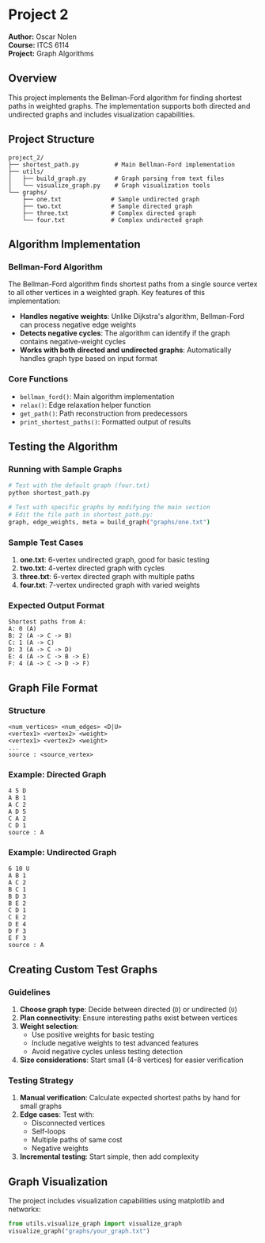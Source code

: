# Project 2

**Author:** Oscar Nolen  
**Course:** ITCS 6114  
**Project:** Graph Algorithms

## Overview

This project implements the Bellman-Ford algorithm for finding shortest paths in weighted graphs. The implementation supports both directed and undirected graphs and includes visualization capabilities.

## Project Structure

```
project_2/
├── shortest_path.py          # Main Bellman-Ford implementation
├── utils/
│   ├── build_graph.py        # Graph parsing from text files
│   └── visualize_graph.py    # Graph visualization tools
└── graphs/
    ├── one.txt              # Sample undirected graph
    ├── two.txt              # Sample directed graph
    ├── three.txt            # Complex directed graph
    └── four.txt             # Complex undirected graph
```

## Algorithm Implementation

### Bellman-Ford Algorithm

The Bellman-Ford algorithm finds shortest paths from a single source vertex to all other vertices in a weighted graph. Key features of this implementation:

- **Handles negative weights**: Unlike Dijkstra's algorithm, Bellman-Ford can process negative edge weights
- **Detects negative cycles**: The algorithm can identify if the graph contains negative-weight cycles
- **Works with both directed and undirected graphs**: Automatically handles graph type based on input format

### Core Functions

- `bellman_ford()`: Main algorithm implementation
- `relax()`: Edge relaxation helper function  
- `get_path()`: Path reconstruction from predecessors
- `print_shortest_paths()`: Formatted output of results

## Testing the Algorithm

### Running with Sample Graphs

```bash
# Test with the default graph (four.txt)
python shortest_path.py

# Test with specific graphs by modifying the main section
# Edit the file path in shortest_path.py:
graph, edge_weights, meta = build_graph("graphs/one.txt")
```

### Sample Test Cases

1. **one.txt**: 6-vertex undirected graph, good for basic testing
2. **two.txt**: 4-vertex directed graph with cycles
3. **three.txt**: 6-vertex directed graph with multiple paths
4. **four.txt**: 7-vertex undirected graph with varied weights

### Expected Output Format

```
Shortest paths from A:
A: 0 (A)
B: 2 (A -> C -> B)
C: 1 (A -> C)
D: 3 (A -> C -> D)
E: 4 (A -> C -> B -> E)
F: 4 (A -> C -> D -> F)
```

## Graph File Format

### Structure

```
<num_vertices> <num_edges> <D|U>
<vertex1> <vertex2> <weight>
<vertex1> <vertex2> <weight>
...
source : <source_vertex>
```

### Example: Directed Graph

```
4 5 D
A B 1
A C 2
A D 5
C A 2
C D 1
source : A
```

### Example: Undirected Graph

```
6 10 U
A B 1
A C 2
B C 1
B D 3
B E 2
C D 1
C E 2
D E 4
D F 3
E F 3
source : A
```

## Creating Custom Test Graphs

### Guidelines

1. **Choose graph type**: Decide between directed (`D`) or undirected (`U`)
2. **Plan connectivity**: Ensure interesting paths exist between vertices
3. **Weight selection**: 
   - Use positive weights for basic testing
   - Include negative weights to test advanced features
   - Avoid negative cycles unless testing detection
4. **Size considerations**: Start small (4-8 vertices) for easier verification

### Testing Strategy

1. **Manual verification**: Calculate expected shortest paths by hand for small graphs
2. **Edge cases**: Test with:
   - Disconnected vertices
   - Self-loops
   - Multiple paths of same cost
   - Negative weights
3. **Incremental testing**: Start simple, then add complexity

## Graph Visualization

The project includes visualization capabilities using matplotlib and networkx:

```python
from utils.visualize_graph import visualize_graph
visualize_graph("graphs/your_graph.txt")
```
